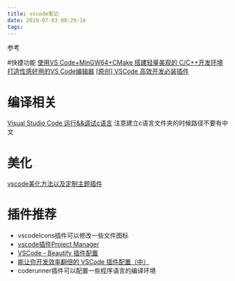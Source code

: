 ```yaml
---
title: vscode笔记
date: 2019-07-03 08:29:16
tags:
---
```


参考
<!-- more -->

#快捷功能
[使用VS Code+MinGW64+CMake 搭建轻量美观的 C/C++开发环境](https://www.bilibili.com/video/av18436497?from=search&seid=9743509495250818422)
[打造性感好用的VS Code编辑器](https://michael728.github.io/2018/10/28/tools-vscode/)
[[原创] VSCode 高效开发必装插件](http://devopen.club/course/vscode)

# 编译相关
[Visual Studio Code 运行&&调试c语言](https://www.jianshu.com/p/b7cc0e36cd5f)
注意建立c语言文件夹的时候路径不要有中文

# 美化
[vscode美化方法以及定制主题插件](https://www.cnblogs.com/TAMING/p/9766377.html)

# 插件推荐
* vscodeIcons插件可以修改一些文件图标
* [vscode插件Project Manager](https://www.jianshu.com/p/b11532b91414)
* [VSCode - Beautify 插件配置](https://www.jianshu.com/p/34ad34528549)
* [能让你开发效率翻倍的 VSCode 插件配置（中）](https://juejin.im/post/5ad13d8a6fb9a028ce7c0721)
* coderunner插件可以配置一些程序语言的编译环境